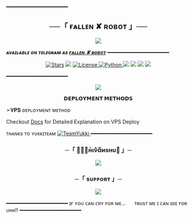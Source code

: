 ━━━━━━━━━━━━━━━━━━━━

<h2 align="center">
    ──「 ғᴀʟʟᴇɴ ✘ ʀᴏʙᴏᴛ 」──
</h2>

<p align="center">
  <img src="https://github.com/TheAnonymous2005/FallenRobot/blob/master/FallenRobot/resources/fglitch.gif">
</p>

_**ᴀᴠᴀɪʟᴀʙʟᴇ ᴏɴ ᴛᴇʟᴇɢʀᴀᴍ ᴀs [ғᴀʟʟᴇɴ ✘ ʀᴏʙᴏᴛ](https://t.me/FallenXRobot)**_
━━━━━━━━━━━━━━━━━━━━

<p align="center">
<a href="https://github.com/TheChampu/champu/stargazers"><img src="https://img.shields.io/github/stars/TheChampu/champu?color=black&logo=github&logoColor=black&style=for-the-badge" alt="Stars" /></a>
<a href="https://github.com/TheChampu/champu/network/members"> <img src="https://img.shields.io/github/forks/TheChampu/champu?color=black&logo=github&logoColor=black&style=for-the-badge" /></a>
<a href="https://github.com/TheChampu/champu/blob/master/LICENSE"> <img src="https://img.shields.io/badge/License-MIT-blueviolet?style=for-the-badge" alt="License" /> </a>
<a href="https://www.python.org/"> <img src="https://img.shields.io/badge/Written%20in-Python-skyblue?style=for-the-badge&logo=python" alt="Python" /> </a>
<a href="https://pypi.org/project/Telethon/"> <img src="https://img.shields.io/pypi/v/telethon?color=white&label=telethon&logo=python&logoColor=blue&style=for-the-badge" /></a>
<a href="https://pypi.org/project/Pyrogram/"> <img src="https://img.shields.io/pypi/v/pyrogram?color=white&label=pyrogram&logo=python&logoColor=blue&style=for-the-badge" /></a>
<a href="https://github.com/TheChampu/champu"> <img src="https://img.shields.io/github/repo-size/TheChampu/champu?color=skyblue&logo=github&logoColor=blue&style=for-the-badge" /></a>
<a href="https://github.com/TheChampu/champu/commits"> <img src="https://img.shields.io/github/last-commit/TheChampu/champu?color=black&logo=github&logoColor=black&style=for-the-badge" /></a>
</p>

━━━━━━━━━━━━━━━━━━━━
<p align="center">
  <img src="https://github.com/TheChampu/champu/blob/master/TheChampu.gif">
</p>

<p align="center">
<b>𝗗𝗘𝗣𝗟𝗢𝗬𝗠𝗘𝗡𝗧 𝗠𝗘𝗧𝗛𝗢𝗗𝗦</b>
</p>
➣𝐕𝐏𝐒 ᴅᴇᴘʟᴏʏᴍᴇɴᴛ ᴍᴇᴛʜᴏᴅ

Checkout [Docs](https://notreallyshikhar.gitbook.io/yukkimusicbot/deployment/local-hosting-or-vps) for Detailed Explanation on VPS Deploy

ᴛʜᴀɴᴋs ᴛᴏ ʏᴜᴋᴋɪᴛᴇᴀᴍ 
<a href="https://github.com/TeamYukki"> <img src="https://img.shields.io/badge/TeamYukki-black?style=for-the-badge&logo=github" alt="TeamYukki" /> </a>
━━━━━━━━━━━━━━━━━━━━

<h3 align="center">
    ─「 🖤ꜱ⃟нͥινͣαͫиѕнυ🖤 」─
</h3>

<p align="center">
<a href="https://telegram.me/ShivanshuDeo"><img src="https://img.shields.io/badge/-Owner-blue.svg?style=for-the-badge&logo=Telegram"></a>
</p>

<h3 align="center">
    ─「 sᴜᴩᴩᴏʀᴛ 」─
</h3>

<p align="center">
<a href="https://telegram.me/TheShivanshu"><img src="https://img.shields.io/badge/-Support%20Channel-blue.svg?style=for-the-badge&logo=Telegram"></a>
</p>


━━━━━━━━━━━━━━━━━━━━
ɪғ ʏᴏᴜ ᴄᴀɴ ᴄʀʏ ғᴏʀ ᴍᴇ... 
     ᴛʀᴜsᴛ ᴍᴇ ɪ ᴄᴀɴ ᴅɪᴇ ғᴏʀ ᴜʜʜ!!
━━━━━━━━━━━━━━━━━━━━
